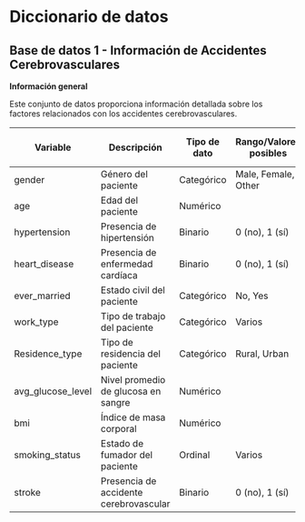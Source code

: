 
# Diccionario de datos

## Base de datos 1 - Información de Accidentes Cerebrovasculares

**Información general**

Este conjunto de datos proporciona información detallada sobre los factores relacionados con los accidentes cerebrovasculares.

| Variable            | Descripción                              | Tipo de dato | Rango/Valores posibles | Fuente de datos |
| ------------------- | ---------------------------------------- | ------------ | ---------------------- | --------------- |
| gender              | Género del paciente                      | Categórico    | Male, Female, Other   | Kaggle          |
| age                 | Edad del paciente                        | Numérico     |                      | Kaggle          |
| hypertension        | Presencia de hipertensión                | Binario      | 0 (no), 1 (sí)        | Kaggle          |
| heart_disease       | Presencia de enfermedad cardíaca         | Binario      | 0 (no), 1 (sí)        | Kaggle          |
| ever_married        | Estado civil del paciente                | Categórico    | No, Yes               | Kaggle          |
| work_type           | Tipo de trabajo del paciente             | Categórico    | Varios                | Kaggle          |
| Residence_type      | Tipo de residencia del paciente          | Categórico    | Rural, Urban          | Kaggle          |
| avg_glucose_level   | Nivel promedio de glucosa en sangre      | Numérico     |                      | Kaggle          |
| bmi                 | Índice de masa corporal                  | Numérico     |                      | Kaggle          |
| smoking_status      | Estado de fumador del paciente           | Ordinal      | Varios                | Kaggle          |
| stroke              | Presencia de accidente cerebrovascular   | Binario      | 0 (no), 1 (sí)        | Kaggle          |

